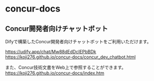 # concur-docs

## Concur開発者向けチャットボット

Difyで構築したConcur開発者向けチャットボットをご利用いただけます。

https://udify.app/chat/Mw88dEdDcIEPbBDk
https://koji276.github.io/concur-docs/concur_dev_chatbot.html

また、Concur技術文書をWeb上で参照することができます。
https://koji276.github.io/concur-docs/index.htm
